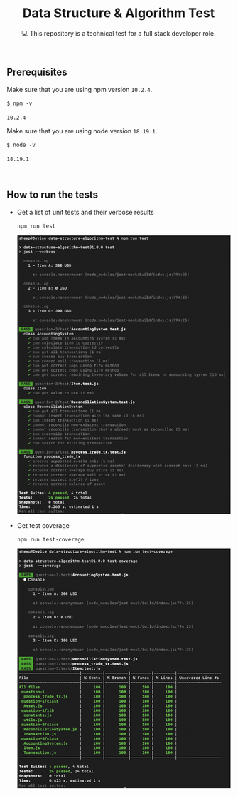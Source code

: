 <h1 align="center">Data Structure & Algorithm Test</h1>

<p align="center">  
💻 This repository is a technical test for a full stack developer role.
</p>

<br />

## Prerequisites

Make sure that you are using npm version `10.2.4`.

```
$ npm -v

10.2.4
```

Make sure that you are using node version `18.19.1`.

```
$ node -v

18.19.1
```

<br />

## How to run the tests

- Get a list of unit tests and their verbose results

    ```
    npm run test
    ```

    <p align="center">
    <img src="/screenshots/verbose-test.png"/>
    </p>

- Get test coverage

    ```
    npm run test-coverage
    ```

    <p align="center">
    <img src="/screenshots/test-coverage.png"/>
    </p>
